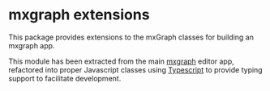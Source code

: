 # mxgraph extensions

This package provides extensions to the mxGraph classes for building an mxgraph app.

This module has been extracted from the main [mxgraph]() editor app, refactored into proper Javascript classes using [Typescript]() to provide typing support to facilitate development.
